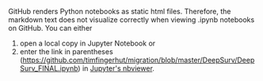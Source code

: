 GitHub renders Python notebooks as static html files. Therefore, the markdown text does not visualize correctly when viewing .ipynb notebooks on GitHub. You can either 
1. open a local copy in Jupyter Notebook or 
2. enter the link in parentheses (https://github.com/timfingerhut/migration/blob/master/DeepSurv/DeepSurv_FINAL.ipynb) in [Jupyter's nbviewer](https://nbviewer.jupyter.org). 
